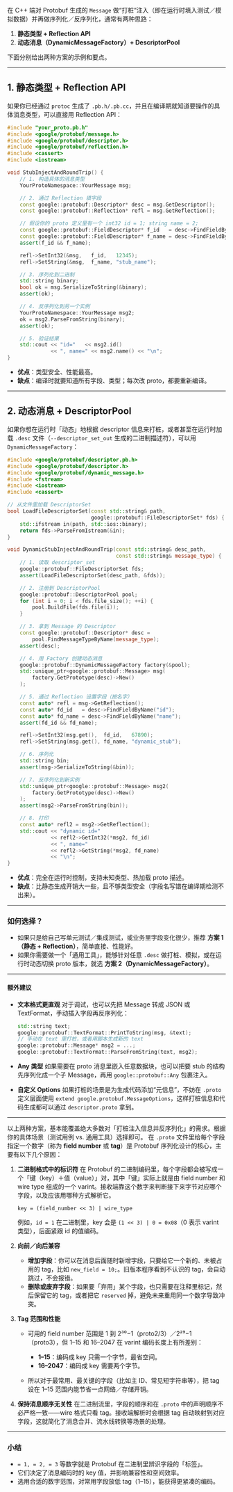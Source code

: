 在 C++ 端对 Protobuf 生成的 `Message` 做“打桩”注入（即在运行时填入测试／模拟数据）并再做序列化／反序列化，通常有两种思路：

1. **静态类型 + Reflection API**
2. **动态消息（DynamicMessageFactory）+ DescriptorPool**

下面分别给出两种方案的示例和要点。

---

## 1. 静态类型 + Reflection API

如果你已经通过 `protoc` 生成了 `.pb.h/.pb.cc`，并且在编译期就知道要操作的具体消息类型，可以直接用 Reflection API：

```cpp
#include "your_proto.pb.h"
#include <google/protobuf/message.h>
#include <google/protobuf/descriptor.h>
#include <google/protobuf/reflection.h>
#include <cassert>
#include <iostream>

void StubInjectAndRoundTrip() {
    // 1. 构造具体的消息类型
    YourProtoNamespace::YourMessage msg;

    // 2. 通过 Reflection 填字段
    const google::protobuf::Descriptor* desc = msg.GetDescriptor();
    const google::protobuf::Reflection* refl = msg.GetReflection();

    // 假设你的 proto 定义里有一个 int32 id = 1; string name = 2;
    const google::protobuf::FieldDescriptor* f_id   = desc->FindFieldByName("id");
    const google::protobuf::FieldDescriptor* f_name = desc->FindFieldByName("name");
    assert(f_id && f_name);

    refl->SetInt32(&msg,   f_id,   12345);
    refl->SetString(&msg,  f_name, "stub_name");

    // 3. 序列化到二进制
    std::string binary;
    bool ok = msg.SerializeToString(&binary);
    assert(ok);

    // 4. 反序列化到另一个实例
    YourProtoNamespace::YourMessage msg2;
    ok = msg2.ParseFromString(binary);
    assert(ok);

    // 5. 验证结果
    std::cout << "id="   << msg2.id()
              << ", name=" << msg2.name() << "\n";
}
```

* **优点**：类型安全、性能最高。
* **缺点**：编译时就要知道所有字段、类型；每次改 proto，都要重新编译。

---

## 2. 动态消息 + DescriptorPool

如果你想在运行时「动态」地根据 descriptor 信息来打桩，或者甚至在运行时加载 `.desc` 文件（`--descriptor_set_out` 生成的二进制描述符），可以用 `DynamicMessageFactory`：

```cpp
#include <google/protobuf/descriptor.pb.h>
#include <google/protobuf/descriptor.h>
#include <google/protobuf/dynamic_message.h>
#include <fstream>
#include <iostream>
#include <cassert>

// 从文件里加载 DescriptorSet
bool LoadFileDescriptorSet(const std::string& path,
                           google::protobuf::FileDescriptorSet* fds) {
    std::ifstream in(path, std::ios::binary);
    return fds->ParseFromIstream(&in);
}

void DynamicStubInjectAndRoundTrip(const std::string& desc_path,
                                   const std::string& message_type) {
    // 1. 读取 descriptor_set
    google::protobuf::FileDescriptorSet fds;
    assert(LoadFileDescriptorSet(desc_path, &fds));

    // 2. 注册到 DescriptorPool
    google::protobuf::DescriptorPool pool;
    for (int i = 0; i < fds.file_size(); ++i) {
        pool.BuildFile(fds.file(i));
    }

    // 3. 拿到 Message 的 Descriptor
    const google::protobuf::Descriptor* desc =
        pool.FindMessageTypeByName(message_type);
    assert(desc);

    // 4. 用 Factory 创建动态消息
    google::protobuf::DynamicMessageFactory factory(&pool);
    std::unique_ptr<google::protobuf::Message> msg(
        factory.GetPrototype(desc)->New()
    );

    // 5. 通过 Reflection 设置字段（按名字）
    const auto* refl = msg->GetReflection();
    const auto* fd_id   = desc->FindFieldByName("id");
    const auto* fd_name = desc->FindFieldByName("name");
    assert(fd_id && fd_name);

    refl->SetInt32(msg.get(),  fd_id,   67890);
    refl->SetString(msg.get(), fd_name, "dynamic_stub");

    // 6. 序列化
    std::string bin;
    assert(msg->SerializeToString(&bin));

    // 7. 反序列化到新实例
    std::unique_ptr<google::protobuf::Message> msg2(
        factory.GetPrototype(desc)->New()
    );
    assert(msg2->ParseFromString(bin));

    // 8. 打印
    const auto* refl2 = msg2->GetReflection();
    std::cout << "dynamic id=" 
              << refl2->GetInt32(*msg2, fd_id)
              << ", name=" 
              << refl2->GetString(*msg2, fd_name)
              << "\n";
}
```

* **优点**：完全在运行时控制，支持未知类型、热加载 proto 描述。
* **缺点**：比静态生成开销大一些，且不够类型安全（字段名写错在编译期检测不出来）。

---

### 如何选择？

* 如果只是给自己写单元测试／集成测试，或业务里字段变化很少，推荐 **方案 1（静态 + Reflection）**，简单直接、性能好。
* 如果你需要做一个「通用工具」，能够针对任意 `.desc` 做打桩、模拟，或在运行时动态切换 proto 版本，就选 **方案 2（DynamicMessageFactory）**。

---

#### 额外建议

* **文本格式更直观**
  对于调试，也可以先把 Message 转成 JSON 或 TextFormat，手动插入字段再反序列化：

  ```cpp
  std::string text;
  google::protobuf::TextFormat::PrintToString(msg, &text);
  // 手动在 text 里打桩，或者用脚本生成新的 text
  google::protobuf::Message* msg2 = ...;
  google::protobuf::TextFormat::ParseFromString(text, msg2);
  ```

* **Any 类型**
  如果需要在 proto 消息里嵌入任意数据块，也可以把要 stub 的结构先序列化成一个子 Message，再用 `google::protobuf::Any` 包裹注入。

* **自定义 Options**
  如果打桩的场景是为生成代码添加“元信息”，不妨在 `.proto` 定义层面使用 `extend google.protobuf.MessageOptions`，这样打桩信息和代码生成都可以通过 `descriptor.proto` 拿到。

---

以上两种方案，基本能覆盖绝大多数对「打桩注入信息并反序列化」的需求。根据你的具体场景（测试用例 vs. 通用工具）选择即可。
在 `.proto` 文件里给每个字段指定一个数字（称为 **field number** 或 **tag**）是 Protobuf 序列化设计的核心，主要有以下几个原因：

1. **二进制格式中的标识符**
   在 Protobuf 的二进制编码里，每个字段都会被写成一个「键（key）＋值（value）」对，其中「键」实际上就是由 field number 和 wire type 组成的一个 varint。接收端靠这个数字来判断接下来字节对应哪个字段，以及应该用哪种方式解析它。

   ```text
   key = (field_number << 3) | wire_type
   ```

   例如，`id = 1` 在二进制里，key 会是 `(1 << 3) | 0 = 0x08`（0 表示 varint 类型），后面紧跟 id 的值编码。

2. **向前／向后兼容**

   * **增加字段**：你可以在消息后面随时新增字段，只要给它一个新的、未被占用的 tag，比如 `new_field = 10;`。旧版本程序看到不认识的 tag，会自动跳过，不会报错。
   * **删除或废弃字段**：如果要「弃用」某个字段，也只需要在注释里标记，然后保留它的 tag，或者把它 `reserved` 掉，避免未来重用同一个数字导致冲突。

3. **Tag 范围和性能**

   * 可用的 field number 范围是 1 到 2³⁰−1（proto2/3）／2²⁹−1（proto3），但 1–15 和 16–2047 在 varint 编码长度上有所差别：

     * **1–15**：编码成 key 只需一个字节，最省空间。
     * **16–2047**：编码成 key 需要两个字节。
   * 所以对于最常用、最关键的字段（比如主 ID、常见短字符串等），把 tag 设在 1–15 范围内能节省一点网络／存储开销。

4. **保持消息顺序无关性**
   在二进制流里，字段的顺序和在 `.proto` 中的声明顺序不必严格一致——wire 格式只看 tag。接收端解析时会根据 tag 自动映射到对应字段，这就简化了消息合并、流水线转换等场景的处理。

---

### 小结

* `= 1, = 2, = 3` 等数字就是 Protobuf 在二进制里辨识字段的「标签」。
* 它们决定了消息编码时的 key 值，并影响兼容性和空间效率。
* 选用合适的数字范围，对常用字段放低 tag（1–15），能获得更紧凑的编码。

